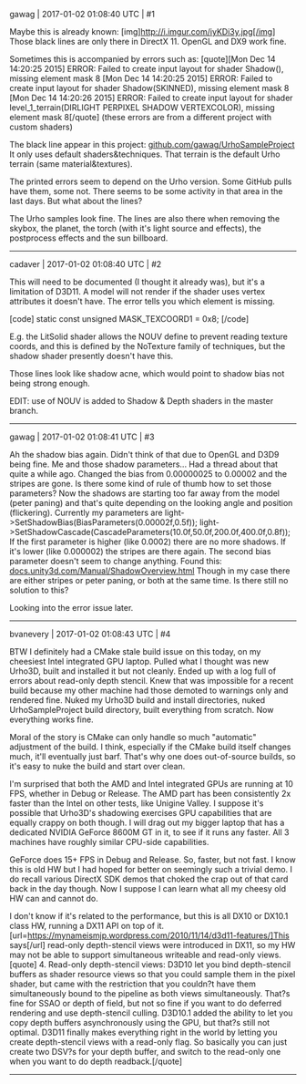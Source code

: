 gawag | 2017-01-02 01:08:40 UTC | #1

Maybe this is already known:
[img]http://i.imgur.com/iyKDi3y.jpg[/img]
Those black lines are only there in DirectX 11. OpenGL and DX9 work fine.

Sometimes this is accompanied by errors such as:
[quote][Mon Dec 14 14:20:25 2015] ERROR: Failed to create input layout for shader Shadow(), missing element mask 8
[Mon Dec 14 14:20:25 2015] ERROR: Failed to create input layout for shader Shadow(SKINNED), missing element mask 8
[Mon Dec 14 14:20:26 2015] ERROR: Failed to create input layout for shader level_1_terrain(DIRLIGHT PERPIXEL SHADOW VERTEXCOLOR), missing element mask 8[/quote]
(these errors are from a different project with custom shaders)

The black line appear in this project: [github.com/gawag/UrhoSampleProject](https://github.com/gawag/UrhoSampleProject)
It only uses default shaders&techniques.
That terrain is the default Urho terrain (same material&textures).

The printed errors seem to depend on the Urho version. Some GitHub pulls have them, some not. There seems to be some activity in that area in the last days.
But what about the lines?

The Urho samples look fine.
The lines are also there when removing the skybox, the planet, the torch (with it's light source and effects), the postprocess effects and the sun billboard.

-------------------------

cadaver | 2017-01-02 01:08:40 UTC | #2

This will need to be documented (I thought it already was), but it's a limitation of D3D11. A model will not render if the shader uses vertex attributes it doesn't have. The error tells you which element is missing.

[code]
static const unsigned MASK_TEXCOORD1 = 0x8;
[/code]

E.g. the LitSolid shader allows the NOUV define to prevent reading texture coords, and this is defined by the NoTexture family of techniques, but the shadow shader presently doesn't have this.

Those lines look like shadow acne, which would point to shadow bias not being strong enough.

EDIT: use of NOUV is added to Shadow & Depth shaders in the master branch.

-------------------------

gawag | 2017-01-02 01:08:41 UTC | #3

Ah the shadow bias again. Didn't think of that due to OpenGL and D3D9 being fine. Me and those shadow parameters... Had a thread about that quite a while ago.
Changed the bias from 0.00000025 to 0.00002 and the stripes are gone.
Is there some kind of rule of thumb how to set those parameters? Now the shadows are starting too far away from the model (peter paning) and that's quite depending on the looking angle and position (flickering).
Currently my parameters are 
light->SetShadowBias(BiasParameters(0.00002f,0.5f));
light->SetShadowCascade(CascadeParameters(10.0f,50.0f,200.0f,400.0f,0.8f));
If the first parameter is higher (like 0.0002) there are no more shadows. If it's lower (like 0.000002) the stripes are there again.
The second bias parameter doesn't seem to change anything.
Found this: [docs.unity3d.com/Manual/ShadowOverview.html](http://docs.unity3d.com/Manual/ShadowOverview.html) Though in my case there are either stripes or peter paning, or both at the same time. Is there still no solution to this?

Looking into the error issue later.

-------------------------

bvanevery | 2017-01-02 01:08:43 UTC | #4

BTW I definitely had a CMake stale build issue on this today, on my cheesiest Intel integrated GPU laptop.  Pulled what I thought was new Urho3D, built and installed it but not cleanly.  Ended up with a log full of errors about read-only depth stencil.  Knew that was impossible for a recent build because my other machine had those demoted to warnings only and rendered fine.  Nuked my Urho3D build and install directories, nuked UrhoSampleProject build directory, built everything from scratch.  Now everything works fine.

Moral of the story is CMake can only handle so much "automatic" adjustment of the build.  I think, especially if the CMake build itself changes much, it'll eventually just barf.  That's why one does out-of-source builds, so it's easy to nuke the build and start over clean.

I'm surprised that both the AMD and Intel integrated GPUs are running at 10 FPS, whether in Debug or Release.  The AMD part has been consistently 2x faster than the Intel on other tests, like Unigine Valley.  I suppose it's possible that Urho3D's shadowing exercises GPU capabilities that are equally crappy on both though.  I will drag out my bigger laptop that has a dedicated NVIDIA GeForce 8600M GT in it, to see if it runs any faster.  All 3 machines have roughly similar CPU-side capabilities.

GeForce does 15+ FPS in Debug and Release.  So, faster, but not fast.  I know this is old HW but I had hoped for better on seemingly such a trivial demo.  I do recall various DirectX SDK demos that choked the crap out of that card back in the day though.  Now I suppose I can learn what all my cheesy old HW can and cannot do.

I don't know if it's related to the performance, but this is all DX10 or DX10.1 class HW, running a DX11 API on top of it.  [url=https://mynameismjp.wordpress.com/2010/11/14/d3d11-features/]This says[/url] read-only depth-stencil views were introduced in DX11, so my HW may not be able to support simultaneous writeable and read-only views.
[quote]
4. Read-only depth-stencil views: D3D10 let you bind depth-stencil buffers as shader resource views so that you could sample them in the pixel shader, but came with the restriction that you couldn?t have them simultaneously bound to the pipeline as both views simultaneously. That?s fine for SSAO or depth of field, but not so fine if you want to do deferred rendering and use depth-stencil culling. D3D10.1 added the ability to let you copy depth buffers asynchronously using the GPU, but that?s still not optimal. D3D11 finally makes everything right in the world by letting you create depth-stencil views with a read-only flag. So basically you can just create two DSV?s for your depth buffer, and switch to the read-only one when you want to do depth readback.[/quote]

-------------------------

